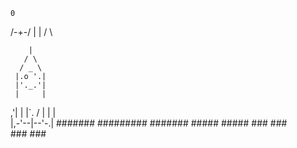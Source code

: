    
   
   
   
    0
  /-+-/
    |
    |
   / \ 
   
   
   
   
   
   
        |
       / \
      / _ \
     |.o '.|
     |'._.'|
     |     |
   ,'|  |  |`.
  /  |  |  |  \
  |,-'--|--'-.| 
     #######
    #########
     #######
      #####
      #####
       ###
       ###  
       ###
       ### 
  
  
  